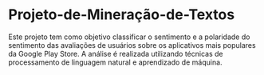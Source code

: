 # Projeto-de-Mineração-de-Textos

Este projeto tem como objetivo classificar o sentimento e a polaridade do sentimento das avaliações de usuários sobre os aplicativos mais populares da Google Play Store. A análise é realizada utilizando técnicas de processamento de linguagem natural e aprendizado de máquina.
